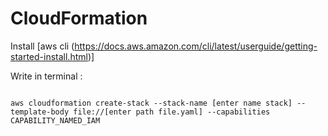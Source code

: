 # CloudFormation
Install [aws cli (https://docs.aws.amazon.com/cli/latest/userguide/getting-started-install.html)]

Write in terminal :
```

aws cloudformation create-stack --stack-name [enter name stack] --template-body file://[enter path file.yaml] --capabilities CAPABILITY_NAMED_IAM

```
